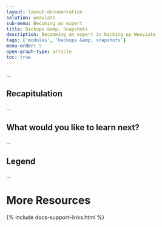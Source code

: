 ```yaml
---
layout: layout-documentation
solution: weaviate
sub-menu: Becoming an expert
title: Backups &amp; Snapshots
description: Becomming an expert in backing up Weaviate
tags: ['modules', 'backups &amp; snapshots']
menu-order: 5
open-graph-type: article
toc: true
---
```


...

## Recapitulation

...

## What would you like to learn next?

...

## Legend

...

# More Resources

{% include docs-support-links.html %}
